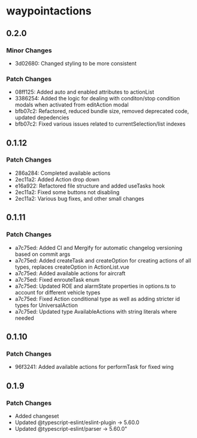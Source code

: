 # waypointactions

## 0.2.0

### Minor Changes

- 3d02680: Changed styling to be more consistent

### Patch Changes

- 08ff125: Added auto and enabled attributes to actionList
- 3386254: Added the logic for dealing with conditon/stop condition modals when activated from editAction modal
- bfb07c2: Refactored, reduced bundle size, removed deprecated code, updated depedencies
- bfb07c2: Fixed various issues related to currentSelection/list indexes

## 0.1.12

### Patch Changes

- 286a284: Completed available actions
- 2ec11a2: Added Action drop down
- e16a922: Refactored file structure and added useTasks hook
- 2ec11a2: Fixed some buttons not disabling
- 2ec11a2: Various bug fixes, and other small changes

## 0.1.11

### Patch Changes

- a7c75ed: Added CI and Mergify for automatic changelog versioning based on commit args
- a7c75ed: Added createTask and createOption for creating actions of all types, replaces createOption in ActionList.vue
- a7c75ed: Added available actions for aircraft
- a7c75ed: Fixed enrouteTask enum
- a7c75ed: Updated ROE and alarmState properties in options.ts to account for different vehicle types
- a7c75ed: Fixed Action conditional type as well as adding stricter id types for UniversalAction
- a7c75ed: Updated type AvailableActions with string literals where needed

## 0.1.10

### Patch Changes

- 96f3241: Added available actions for performTask for fixed wing

## 0.1.9

### Patch Changes

- Added changeset
- Updated @typescript-eslint/eslint-plugin -> 5.60.0
- Updated @typescript-eslint/parser -> 5.60.0"
